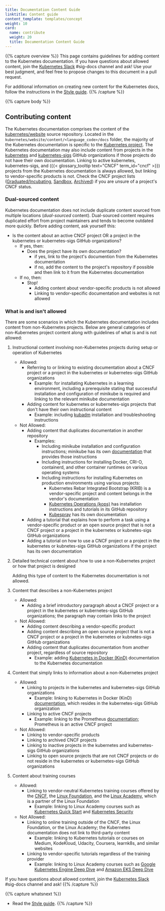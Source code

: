 ```yaml
---
title: Documentation Content Guide
linktitle: Content guide
content_template: templates/concept
weight: 10
card:
  name: contribute
  weight: 20
  title: Documentation Content Guide
---
```


{{% capture overview %}}
This page contains guidelines for adding content to the Kubernetes documentation.
If you have questions about allowed content, join the [Kubernetes Slack](http://slack.k8s.io/) #sig-docs channel and ask! Use your best judgment, and feel free to
propose changes to this document in a pull request.

For additional information on creating new content for the Kubernetes
docs, follow the instructions in the [Style guide](/docs/contribute/style/style-guide).
{{% /capture %}}

{{% capture body %}}
## Contributing content

The Kubernetes documentation comprises the content of the
[kubernetes/website](https://github.com/kubernetes/website) source repository.
Located in the `kubernetes/website/content/<language_code>/docs` folder, the
majority of the Kubernetes documentation is specific to the [Kubernetes
project](https://github.com/kubernetes/kubernetes). The Kubernetes
documentation may also include content from projects in the
[kubernetes](https://github.com/kubernetes) and
[kubernetes-sigs](https://github.com/kubernetes-sigs) GitHub organizations if
those projects do not have their own documentation. Linking to active kubernetes,
kubernetes-sigs, and ({{< glossary_tooltip text="CNCF" term_id="cncf" >}}) projects from the Kubernetes documentation is always
allowed, but linking to vendor-specific products is not. Check the CNCF project lists
([Graduated/Incubating](https://www.cncf.io/projects/),
[Sandbox](https://www.cncf.io/sandbox-projects/),
[Archived](https://www.cncf.io/archived-projects/)) if you are unsure of a
project's CNCF status.

### Dual-sourced content

Kubernetes documentation does not include duplicate content sourced from multiple
locations (*dual-sourced* content). Dual-sourced content requires duplicated
effort from project maintainers and tends to become outdated more quickly.
Before adding content, ask yourself this:

- Is the content about an active CNCF project OR a project in the kubernetes or kubernetes-sigs GitHub organizations?
    - If yes, then:
        - Does the project have its own documentation?
            - if yes, link to the project's documention from the Kubernetes documentation
            - if no, add the content to the project's repository if possible and then link to it from the Kubernetes documentation
    - If no, then:
        - Stop!
            - Adding content about vendor-specific products is not allowed
            - Linking to vendor-specific documentation and websites is not allowed

### What is and isn't allowed

There are some scenarios in which the Kubernetes documentation includes content from non-Kubernetes projects.
Below are general categories of non-Kubernetes project content along with guidelines of what is and is not allowed:

1. Instructional content involving non-Kubernetes projects during setup or operation of Kubernetes
    - Allowed:
        - Referring to or linking to existing documentation about a CNCF project or a project in the kubernetes or kubernetes-sigs GitHub organizations
            - Example: for installating Kubernetes in a learning environment, including a prerequisite stating that successful installation and configuration of minikube is required and linking to the relevant minikube documentation
        - Adding content for kubernetes or kubernetes-sigs projects that don't have their own instructional content
            - Example: including [kubadm](https://github.com/kubernetes/kubeadm) installation and troubleshooting instructions
    - Not Allowed:
        - Adding content that duplicates documentation in another repository
            - Examples:
                - Including minikube installation and configuration instructions; minikube has its own [documentation](https://minikube.sigs.k8s.io/docs/) that provides those instructions
                - Including instructions for installing Docker, CRI-O, containerd, and other container runtimes on various operating systems
                - Including instructions for installing Kubernetes on production environments using various projects:
                    - Kubernetes Rebar Integrated Bootstrap (KRIB) is a vendor-specific project and content belongs in the vendor's documentation
                    - [Kubernetes Operations (kops)](https://github.com/kubernetes/kops) has installation instructions and tutorials in its GitHub repository
                    - [Kubespray](https://kubespray.io) has its own documentation
        - Adding a tutorial that explains how to perform a task using a vendor-specific product or an open source project that is not a CNCF project or a project in the kubernetes or kubnetes-sigs GitHub organizations
        - Adding a tutorial on how to use a CNCF project or a project in the kubernetes or kubnetes-sigs GitHub organizations if the project has its own documentation
1. Detailed technical content about how to use a non-Kubernetes project or how that project is designed

    Adding this type of content to the Kubernetes documentation is not allowed.
1. Content that describes a non-Kubernetes project
    - Allowed:
        - Adding a brief introductory paragraph about a CNCF project or a project in the kubernetes or kubernetes-sigs GitHub organizations; the paragraph may contain links to the project
    - Not Allowed:
        - Adding content describing a vendor-specific product
        - Adding content describing an open source project that is not a CNCF project or a project in the kubernetes or kubnetes-sigs GitHub organizations
        - Adding content that duplicates documentation from another project, regardless of source repository
            - Example: adding [Kubernetes in Docker (KinD)](https://kind.sigs.k8s.io) documentation to the Kubernetes documentation
1. Content that simply links to information about a non-Kubernetes project
    - Allowed:
        - Linking to projects in the kubernetes and kubernetes-sigs GitHub organizations
            - Example: linking to Kubernetes in Docker (KinD) [documentation](https://kind.sigs.k8s.io/docs/user/quick-start), which resides in the kubernetes-sigs GitHub organization
        - Linking to active CNCF projects
            - Example: linking to the Prometheus [documentation](https://prometheus.io/docs/introduction/overview/); Prometheus is an active CNCF project
    - Not Allowed:
        - Linking to vendor-specific products
        - Linking to archived CNCF projects
        - Linking to inactive projects in the kubernetes and kubernetes-sigs GitHub organizations
        - Linking to open source projects that are not CNCF projects or do not reside in the kubernetes or kubernetes-sigs GitHub organizations
1. Content about training courses
    - Allowed:
        - Linking to vendor-neutral Kubernetes training courses offered by the [CNCF](https://www.cncf.io/), the [Linux Foundation](https://www.linuxfoundation.org/), and the [Linux Academy](https://linuxacademy.com/), which is a partner of the Linux Foundation
            - Example: linking to Linux Academy courses such as [Kubernetes Quick Start](https://linuxacademy.com/course/kubernetes-quick-start/) and [Kubernetes Security](https://linuxacademy.com/course/kubernetes-security/)
    - Not Allowed:
        - Linking to online training outside of the CNCF, the Linux Foundation, or the Linux Academy; the Kubernetes documentation does not link to third-party content
            - Example: linking to Kubernetes tutorials or courses on Medium, KodeKloud, Udacity, Coursera, learnk8s, and similar websites
        - Linking to vendor-specific tutorials regardless of the training provider
            - Example: linking to Linux Academy courses such as [Google Kubernetes Engine Deep Dive](https://linuxacademy.com/google-cloud-platform/training/course/name/google-kubernetes-engine-deep-dive) and [Amazon EKS Deep Dive](https://linuxacademy.com/course/amazon-eks-deep-dive/)

If you have questions about allowed content, join the [Kubernetes Slack](http://slack.k8s.io/) #sig-docs channel and ask!
{{% /capture %}}

{{% capture whatsnext %}}
* Read the [Style guide](/docs/contribute/style/style-guide).
{{% /capture %}}
